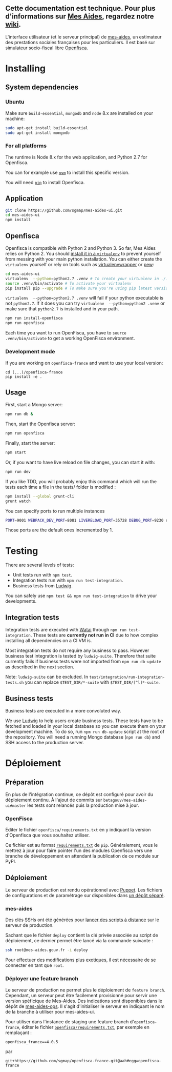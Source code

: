 
## Cette documentation est technique. Pour plus d'informations sur [Mes Aides](https://mes-aides.gouv.fr), regardez notre [wiki](https://github.com/sgmap/mes-aides-ui/wiki).

L'interface utilisateur (et le serveur principal) de [mes-aides](https://mes-aides.gouv.fr), un estimateur des prestations sociales françaises pour les particuliers. Il est basé sur simulateur socio-fiscal libre [Openfisca](https://www.openfisca.fr/).


Installing
==========

System dependencies
-------------------

### Ubuntu

Make sure `build-essential`, `mongodb` and `node` 8.x are installed on your machine:

```sh
sudo apt-get install build-essential
sudo apt-get install mongodb
```

### For all platforms

The runtime is Node 8.x for the web application, and Python 2.7 for Openfisca.

You can for example use [`nvm`](https://github.com/creationix/nvm) to install this specific version.

You will need [`pip`](https://pip.pypa.io/) to install Openfisca.


Application
-----------

```sh
git clone https://github.com/sgmap/mes-aides-ui.git
cd mes-aides-ui
npm install
```

Openfisca
---------

Openfisca is compatible with Python 2 and Python 3. So far, Mes Aides relies on Python 2. You should [install it in a `virtualenv`](https://virtualenv.pypa.io/en/stable/) to prevent yourself from messing with your main python installation. You can either create the `virtualenv` yourself or rely on tools such as [virtualenvwrapper](https://virtualenvwrapper.readthedocs.io/en/latest/) or [pew](https://github.com/berdario/pew):

```bash
cd mes-aides-ui
virtualenv  --python=python2.7 .venv # To create your virtualenv in ./.venv (a hidden folder)
source .venv/bin/activate # To activate your virtualenv
pip install pip --upgrade # To make sure you're using pip latest version
```

`virtualenv  --python=python2.7 .venv` will fail if your python executable is not `python2.7`. If it does you can try `virtualenv  --python=python2 .venv` or make sure that `python2.7` is installed and in your path.

```sh
npm run install-openfisca
npm run openfisca
```

Each time you want to run OpenFisca, you have to `source .venv/bin/activate` to get a working OpenFisca environment.

### Development mode

If you are working on `openfisca-france` and want to use your local version:
```
cd (...)/openfisca-france
pip install -e .
```

Usage
-----

First, start a Mongo server:

```sh
npm run db &
```

Then, start the Openfisca server:
```sh
npm run openfisca
```

Finally, start the server:

```sh
npm start
```

Or, if you want to have live reload on file changes, you can start it with:

```sh
npm run dev
```

If you like TDD, you will probably enjoy this command which will run the tests each time a file in the tests/ folder is modified :

```sh
npm install --global grunt-cli
grunt watch
```

You can specify ports to run multiple instances

```sh
PORT=9001 WEBPACK_DEV_PORT=8081 LIVERELOAD_PORT=35728 DEBUG_PORT=9230 npm run dev
```
Those ports are the default ones incremented by 1.


Testing
=======

There are several levels of tests:

* Unit tests run with `npm test`.
* Integration tests run with `npm run test-integration`.
* Business tests from [Ludwig](https://github.com/sgmap/ludwig-ui).

You can safely use `npm test && npm run test-integration` to drive your developments.

Integration tests
-----------------

Integration tests are executed with [Watai](https://github.com/MattiSG/Watai) through `npm run test-integration`. These tests are **currently not run in CI** due to how complex installing all dependencies on a CI VM is.

Most integration tests do not require any business to pass. However business test integration is tested by `ludwig-suite`. Therefore that suite currently fails if business tests were not imported from `npm run db-update` as described in the next section.

Note: `ludwig-suite` can be excluded. In `test/integration/run-integration-tests.sh` you can replace `$TEST_DIR/*-suite` with `$TEST_DIR/[^l]*-suite`.

Business tests
--------------

Business tests are executed in a more convoluted way.

We use [Ludwig](https://github.com/sgmap/ludwig-ui) to help users create business tests. These tests have to be fetched and loaded in your local database so you can execute them on your development machine.
To do so, run `npm run db-update` script at the root of the repository. You will need a running Mongo database (`npm run db`) and SSH access to the production server.


Déploiement
===========

Préparation
-----------

En plus de l'intégration continue, ce dépôt est configuré pour avoir du déploiement continu. À l'ajout de commits sur `betagouv/mes-aides-ui#master` les tests sont relancés puis la production mise à jour.

### OpenFisca

Éditer le fichier `openfisca/requirements.txt` en y indiquant la version d'Openfisca que vous souhaitez utiliser.

Ce fichier est au format [`requirements.txt`](https://pip.pypa.io/en/stable/reference/pip_install/#example-requirements-file) de `pip`. Généralement, vous le mettrez à jour pour faire pointer l'un des modules Openfisca vers une branche de développement en attendant la publication de ce module sur PyPI.

Déploiement
-----------

Le serveur de production est rendu opérationnel avec [Puppet](https://puppet.com/). Les fichiers de configurations et de paramétrage sur disponibles dans [un dépôt séparé](https://github.com/sgmap/mes-aides-ops/).

### mes-aides

Des clés SSHs ont été générées pour [lancer des scripts à distance](http://man.openbsd.org/sshd#command=%22command%22) sur le serveur de production.

Sachant que le fichier `deploy` contient la clé privée associée au script de déploiement, ce dernier permet être lancé via la commande suivante :
```sh
ssh root@mes-aides.gouv.fr -i deploy
```

Pour effectuer des modifications plus exotiques, il est nécessaire de se connecter en tant que `root`.

### Déployer une feature branch

Le serveur de production ne permet plus le déploiement de `feature branch`. Cependant, un serveur peut être facilement provisionné pour servir une version spéficique de Mes-Aides. Des indications sont disponibles dans le dépôt de [mes-aides-ops](https://github.com/sgmap/mes-aides-ops/#initial-provisioning). Il s'agit d'initialiser le serveur en indiquant le nom de la branche à utiliser pour mes-aides-ui.

Pour utiliser dans l'instance de staging une feature branch d'`openfisca-france`, éditer le fichier [`openfisca/requirements.txt`](openfisca/requirements.txt), par exemple en remplaçant :

```
openfisca_france==4.0.5
```
par
```
git+https://github.com/sgmap/openfisca-france.git@aah#egg=openfisca-france
```
